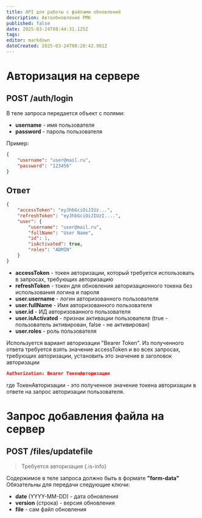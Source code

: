 ```yaml
---
title: API для работы с файлами обновлений
description: Автообновление РМК
published: false
date: 2025-03-24T08:44:31.125Z
tags: 
editor: markdown
dateCreated: 2025-03-24T08:20:42.981Z
---
```


# Авторизация на сервере
## POST /auth/login

В теле запроса передается объект с полями:
- **username** - имя пользователя
- **password** - пароль пользователя

Пример:

```json
{
    "username": "user@mail.ru",
    "password": "123456"
}
```

## Ответ
```json
{
    "accessToken": "eyJhbGciOiJIUz...",
    "refreshToken": "eyJhbGciOiJIUzI....",
    "user": {
        "username": "user@mail.ru",
        "fullName": "User Name",
        "id": 1,
        "isActivated": true,
        "roles": "ADMIN"
    }
}
```
- **accessToken** - токен авторизации, который требуется использовать в запросах, требующих авторизацию
- **refreshToken** - токен для обновления авторизационного токена без использования логина и пароля
- **user.username** - логин авторизованного пользователя
- **user.fullName** - Имя авторизованного пользователя
- **user.id** - ИД авторизованного пользователя
- **user.isActivated** - признак активации пользователя (true - пользователь активирован, false - не активирован)
- **user.roles** - роль пользователя

Используется вариант авторизации "Bearer Token".
Из полученного ответа требуется взять значение accessToken и во всех запросах, требующих авторизации,  установить это значение в заголовок авторизации
```json 
Authorization: Bearer ТокенАвторизации
````
где ТокенАвторизации - это полученное значение токена авторизации в ответе на запрос авторизации пользователя.

# Запрос добавления файла на сервер
## POST /files/updatefile

> Требуется авторизация
{.is-info}


Содержимое в теле запроса должно быть в формате **"form-data"**
Обязательны для передачи следующие ключи:
- **date** (YYYY-MM-DD) - дата обновления
- **version** (строка) - версия обновления
- **file** - сам файл обновления

